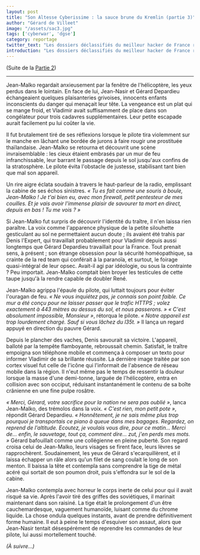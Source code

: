 ```yaml
---
layout: post
title: "Son Altesse Cyberissime : la sauce brune du Kremlin (partie 3)"
author: "Gérard de Villeet"
image: "/assets/sac3.jpg"
tags: ['cyberwar', 'dgse']
category: reportage
twitter_text: "Les dossiers déclassifiés du meilleur hacker de France révélés"
introduction: "Les dossiers déclassifiés du meilleur hacker de France révélés"
---
```


(Suite de la [Partie 2](https://infauxsec.github.io/reportage/2019/02/07/son-altesse-cyberissime-2.html))

---

Jean-Malko regardait anxieusement par la fenêtre de l'hélicoptère, les yeux perdus dans le lointain.
En face de lui, Jean-Nasir et Gérard Depardieu échangeaient quelques plaisanteries grivoises,
innocents enfants inconscients du danger qui menaçait leur tête. La vengeance est un plat
qui se mange froid, et Vladimir avait suffisamment de place dans son congélateur pour trois
cadavres supplémentaires. Leur petite escapade aurait facilement pu lui coûter la vie.

Il fut brutalement tiré de ses réflexions lorsque le pilote tira violemment sur le manche en
lâchant une bordée de jurons à faire rougir une prostituée thaïlandaise. Jean-Malko se retourna
et découvrit une scène invraisemblable : les cieux étaient embrasés par un mur de feu infranchissable,
leur barrant le passage depuis le sol jusqu'aux confins de la stratosphère. Le pilote évita l'obstacle
de justesse, stabilisant tant bien que mal son appareil.

Un rire aigre éclata soudain à travers le haut-parleur de la radio, emplissant la cabine de ses échos
sinistres. *« Tu es fait comme une souris à boule, Jean-Malko ! Je t'ai bien eu, avec mon firewall,
petit pentesteur de mes couilles. Et je vais avoir l'immense plaisir de savourer ta mort en direct,
depuis en bas ! Tu me vois ? »*

Si Jean-Malko fut surpris de découvrir l'identité du traître, il n'en laissa rien paraître. La voix
comme l'apparence physique de la petite silouhette gesticulant au sol ne permettaient aucun doute ;
ils avaient été trahis par Denis l'Expert, qui travaillait probablement pour Vladimir depuis aussi
longtemps que Gérard Depardieu travaillait pour la France. Tout prenait sens, à présent ; son étrange
obsession pour la sécurité homéopathique, sa crainte de la red team qui conférait à la paranoïa, et
surtout, le foirage quasi-intégral de leur opsec. Avait-il agi par idéologie, ou sous la contrainte ?
Peu importait. Jean-Malko comptait bien broyer les testicules de cette taupe jusqu'à la rendre
capable de doubler René.

Jean-Malko agrippa l'épaule du pilote, qui luttait toujours pour éviter l'ouragan de feu.
*« Ne vous inquiétez pas, je connais son point faible. Ce mur a été conçu pour ne laisser passer
que le trafic HTTPS ; volez exactement à 443 mètres au dessus du sol, et nous passerons. »*
*« C'est absolument impossible, Monsieur »*, rétorqua le pilote. *« Notre appareil est trop lourdement
chargé. Sauf si vous lâchez du l35t. »* Il lança un regard appuyé en direction du pauvre Gérard.

Depuis le plancher des vaches, Denis savourait sa victoire. L'appareil, balloté par la tempête flamboyante,
rebroussait chemin. Satisfait, le traître empoigna son téléphone mobile et commença à composer un texto pour
informer Vladimir de sa brillante réussite. La dernière image traitée par son cortex visuel fut celle
de l'icône qui l'informait de l'absence de réseau mobile dans la région. Il n'eut même pas le temps de ressentir
la douleur lorsque la masse d'une demi-tonne, larguée de l'hélicoptère, entra en collision avec son occiput,
réduisant instantanément le contenu de sa boîte crânienne en une fine pulpe rosâtre.

*« Merci, Gérard, votre sacrifice pour la nation ne sera pas oublié »*, lanca Jean-Malko, des trémolos
dans la voix. *« C'est rien, mon petit pote »*, répondit Gérard Depardieu. *« Honnêtement, je ne sais
même plus trop pourquoi je transportais ce piano à queue dans mes bagages. Regardez, on reprend de l'altitude. 
Ecoutez, je voulais vous dire, pour ce matin… Merci de… enfin, le sauvetage, tout ça, comment dire…
zut, j'en perds mes mots. »* Gérard bafouillait comme une collégienne en pleine puberté. Son regard croisa
celui de Jean-Malko, leurs visages se firent face, leurs lèvres se rapprochèrent. Soudainement, 
les yeux de Gérard s'ecarquillèrent, et il laissa échapper un râle alors qu'un filet de sang coulait
le long de son menton. Il baissa la tête et contempla sans comprendre la tige de métal acéré qui
sortait de son poumon droit, puis s'effondra sur le sol de la cabine.

Jean-Malko contempla avec horreur le corps inerte de celui pour qui il avait risqué sa vie. Après
l'avoir tiré des griffes des soviétiques, il marinait maintenant dans son raisiné. La tige était le prolongement
d'un être cauchemardesque, vaguement humanoïde, luisant comme du chrome liquide. La chose ondula quelques instants,
avant de prendre définitivement forme humaine. Il eut à peine le temps d'esquiver son assaut, alors que Jean-Nasir
tentait désespérément de reprendre les commandes de leur pilote, lui aussi mortellement touché.

*(À suivre…)*



